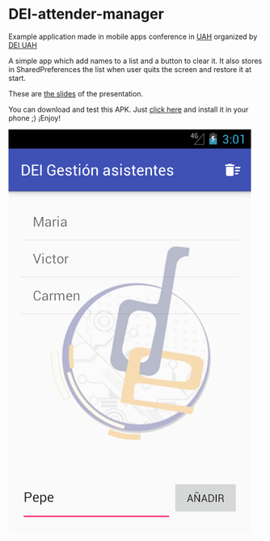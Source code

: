 # DEI-attender-manager
Example application made in mobile apps conference in [UAH](http://escuelapolitecnica.uah.es/) organized by [DEI UAH](http://dei.uah.es/)



A simple app which add names to a list and a button to clear it.
It also stores in SharedPreferences the list when user quits the screen and restore it at start.

These are [the slides](https://speakerdeck.com/jbc25/aplicaciones-moviles) of the presentation.

You can download and test this APK. Just [click here](https://github.com/jbc25/DEI-attender-manager/blob/master/app-debug.apk) and install it in your phone ;)
¡Enjoy!


![img-logo](https://github.com/jbc25/DEI-attender-manager/blob/master/capture.png)